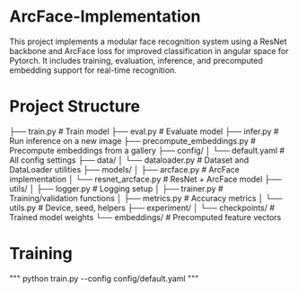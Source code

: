 # ArcFace-Implementation

This project implements a modular face recognition system using a ResNet backbone and ArcFace loss for improved classification in angular space for Pytorch. It includes training, evaluation, inference, and precomputed embedding support for real-time recognition.

# Project Structure

├── train.py # Train model
├── eval.py # Evaluate model
├── infer.py # Run inference on a new image
├── precompute_embeddings.py # Precompute embeddings from a gallery
├── config/
│ └── default.yaml # All config settings
├── data/
│ └── dataloader.py # Dataset and DataLoader utilities
├── models/
│ ├── arcface.py # ArcFace implementation
│ └── resnet_arcface.py # ResNet + ArcFace model
├── utils/
│ ├── logger.py # Logging setup
│ ├── trainer.py # Training/validation functions
│ ├── metrics.py # Accuracy metrics
│ └── utils.py # Device, seed, helpers
├── experiment/
│ └── checkpoints/ # Trained model weights
└── embeddings/ # Precomputed feature vectors

# Training

"""
python train.py --config config/default.yaml
"""
